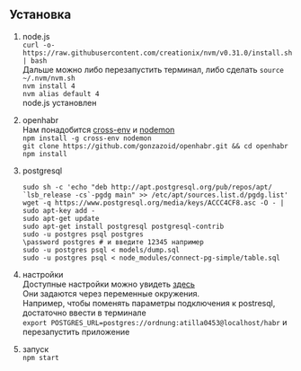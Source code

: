 ## Установка
1. node.js  
`curl -o- https://raw.githubusercontent.com/creationix/nvm/v0.31.0/install.sh | bash`  
Дальше можно либо перезапустить терминал, либо сделать `source ~/.nvm/nvm.sh`  
`nvm install 4`  
`nvm alias default 4`  
node.js установлен
2. openhabr  
Нам понадобится [cross-env](https://github.com/kentcdodds/cross-env) и [nodemon](https://github.com/remy/nodemon)  
`npm install -g cross-env nodemon`  
`git clone https://github.com/gonzazoid/openhabr.git && cd openhabr`  
`npm install`
3. postgresql

    ```
    sudo sh -c 'echo "deb http://apt.postgresql.org/pub/repos/apt/ `lsb_release -cs`-pgdg main" >> /etc/apt/sources.list.d/pgdg.list'
    wget -q https://www.postgresql.org/media/keys/ACCC4CF8.asc -O - | sudo apt-key add -
    sudo apt-get update
    sudo apt-get install postgresql postgresql-contrib
    sudo -u postgres psql postgres
    \password postgres # и введите 12345 например
    sudo -u postgres psql < models/dump.sql
    sudo -u postgres psql < node_modules/connect-pg-simple/table.sql
    ```
4. настройки  
Доступные настройки можно увидеть [здесь](https://github.com/gonzazoid/openhabr/config/index.js)  
Они задаются через переменные окружения.  
Например, чтобы поменять параметры подключения к postresql, достаточно ввести в терминале  
`export POSTGRES_URL=postgres://ordnung:atilla0453@localhost/habr` и перезапустить приложение  
5. запуск  
`npm start`
